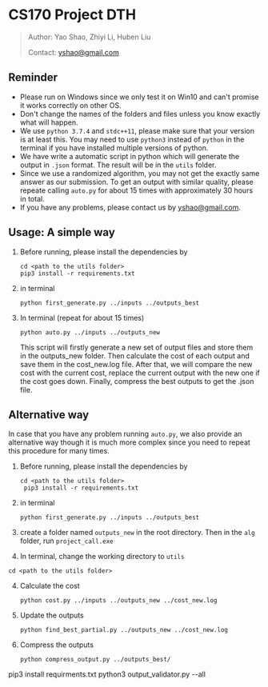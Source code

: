 # CS170 Project DTH

> Author: Yao Shao, Zhiyi Li, Huben Liu
>
> Contact:  yshao@gmail.com

## Reminder

- Please run on Windows since we only test it on Win10 and can't promise it works correctly on other OS.
- Don't change the names of the folders and files unless you know exactly what will happen.
- We use `python 3.7.4` and `stdc++11`, please make sure that your version is at least this. You may need to use `python3` instead of `python` in the terminal if you have installed multiple versions of python.
- We have write a automatic script in python which will generate the output in `.json` format. The result will be in the `utils`  folder. 
- Since we use a randomized algorithm, you may not get the exactly same answer as our submission. To get an output with similar quality, please repeate calling `auto.py` for about 15 times with approximately 30 hours in total.
- If you have any problems, please contact us by  yshao@gmail.com.

## Usage: A simple way

1. Before running, please install the dependencies by

   ```shell
   cd <path to the utils folder>
   pip3 install -r requirements.txt 
   ```

2. in terminal

   ```shell
   python first_generate.py ../inputs ../outputs_best
   ```

3. In terminal (repeat for about 15 times)

   ```
   python auto.py ../inputs ../outputs_new
   ```

   This script will firstly generate a new set of output files and store them in the outputs_new folder.  Then calculate the cost of each output and save them in the cost_new.log file. After that, we will compare the new cost with the current cost, replace the current output with the new one if the cost goes down. Finally, compress the best outputs to get the .json file.

## Alternative way

In case that you have any problem running `auto.py`, we also provide an alternative way though it is much more complex since you need to repeat this procedure for many times.

1. Before running, please install the dependencies by

   ```shell
   cd <path to the utils folder>
	pip3 install -r requirements.txt
   ```
2. in terminal

   ```shell
   python first_generate.py ../inputs ../outputs_best
   ```
2. create a folder named `outputs_new` in the root directory. Then in the `alg` folder, run `project_call.exe`

3. In terminal, change the working directory to `utils` 

  ```shell
  cd <path to the utils folder>
  ```
  
4. Calculate the cost

   ```shell
   python cost.py ../inputs ../outputs_new ../cost_new.log
   ```

5. Update the outputs

   ```shell
   python find_best_partial.py ../outputs_new ../cost_new.log
   ```

6. Compress the outputs

   ```shell
   python compress_output.py ../outputs_best/
pip3 install requirments.txt
   python3 output_validator.py --all <path to input folder> <path to output folder>
   ```